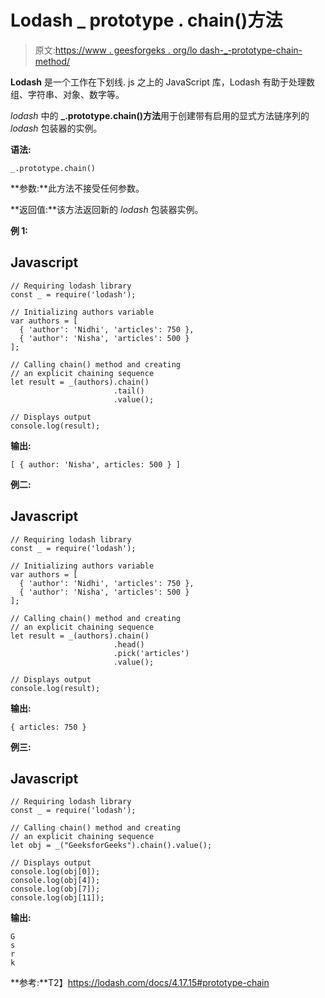 # Lodash _ prototype . chain()方法

> 原文:[https://www . geesforgeks . org/lo dash-_-prototype-chain-method/](https://www.geeksforgeeks.org/lodash-_-prototype-chain-method/)

**Lodash** 是一个工作在下划线. js 之上的 JavaScript 库，Lodash 有助于处理数组、字符串、对象、数字等。

*lodash* 中的 **_.prototype.chain()方法**用于创建带有启用的显式方法链序列的 *lodash* 包装器的实例。

**语法:**

```
_.prototype.chain()

```

**参数:**此方法不接受任何参数。

**返回值:**该方法返回新的 *lodash* 包装器实例。

**例 1:**

## Javascript

```
// Requiring lodash library
const _ = require('lodash');

// Initializing authors variable
var authors = [
  { 'author': 'Nidhi', 'articles': 750 },
  { 'author': 'Nisha', 'articles': 500 }
];

// Calling chain() method and creating
// an explicit chaining sequence
let result = _(authors).chain()
                       .tail()
                       .value();

// Displays output                       
console.log(result);
```

**输出:**

```
[ { author: 'Nisha', articles: 500 } ]

```

**例二:**

## Javascript

```
// Requiring lodash library
const _ = require('lodash');

// Initializing authors variable
var authors = [
  { 'author': 'Nidhi', 'articles': 750 },
  { 'author': 'Nisha', 'articles': 500 }
];

// Calling chain() method and creating
// an explicit chaining sequence
let result = _(authors).chain()
                       .head()
                       .pick('articles')
                       .value();

// Displays output                       
console.log(result);
```

**输出:**

```
{ articles: 750 }

```

**例三:**

## Javascript

```
// Requiring lodash library
const _ = require('lodash');

// Calling chain() method and creating
// an explicit chaining sequence
let obj = _("GeeksforGeeks").chain().value();

// Displays output                       
console.log(obj[0]);
console.log(obj[4]);
console.log(obj[7]);
console.log(obj[11]);
```

**输出:**

```
G
s
r
k

```

**参考:**T2】https://lodash.com/docs/4.17.15#prototype-chain